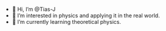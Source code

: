 - 👋 Hi, I’m @Tias-J
- 👀 I’m interested in physics and applying it in the real world.
- 🌱 I’m currently learning theoretical physics.
